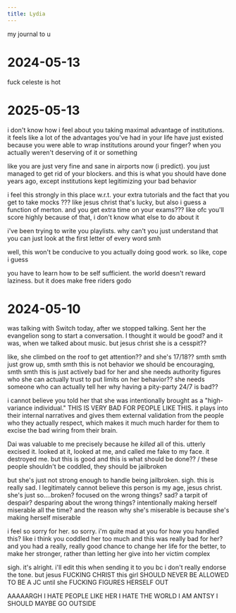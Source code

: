 ```yaml
---
title: Lydia
---
```

my journal to u

# 2024-05-13

fuck celeste is hot

# 2025-05-13

i don't know how i feel about you taking maximal advantage of institutions. it feels like a lot of the advantages you've had in your life have just existed because you were able to wrap institutions around your finger? when you actually weren't deserving of it or something

like you are just very fine and sane in airports now (i predict). you just managed to get rid of your blockers. and this is what you should have done years ago, except institutions kept legitimizing your bad behavior

i feel this strongly in this place w.r.t. your extra tutorials and the fact that you get to take mocks ??? like jesus christ that's lucky, but also i guess a function of merton. and you get extra time on your exams??? like ofc you'll score highly because of that, i don't know what else to do about it

i've been trying to write you playlists. why can't you just understand that you can just look at the first letter of every word smh

well, this won't be conducive to you actually doing good work. so like, cope i guess

you have to learn how to be self sufficient. the world doesn't reward laziness. but it does make free riders godo

# 2024-05-10

was talking with Switch today, after we stopped talking. Sent her the evangelion song to start a conversation. I thought it would be good? and it was, when we talked about music. but jesus christ she is a cesspit?? 

like, she climbed on the roof to get attention?? and she's 17/18?? smth smth just grow up, smth smth this is not behavior we should be encouraging, smth smth this is just actively bad for her and she needs authority figures who she can actually trust to put limits on her behavior?? she needs someone who can actually tell her why having a pity-party 24/7 is bad?? 

i cannot believe you told her that she was intentionally brought as a "high-variance individual." THIS IS VERY BAD FOR PEOPLE LIKE THIS. it plays into their internal narratives and gives them external validation from the people who they actually respect, which makes it much much harder for them to excise the bad wiring from their brain. 

Dai was valuable to me precisely because he *killed* all of this. utterly excised it. looked at it, looked at me, and called me fake to my face. it destroyed me. but this is good and this is what should be done?? / these people shouldn't be coddled, they should be jailbroken

but she's just not strong enough to handle being jailbroken. sigh. this is really sad. I legitimately cannot believe this person is my age, jesus christ. she's just so....broken? focused on the wrong things? sad? a tarpit of despair? desparing about the wrong things? intentionally making herself miserable all the time? and the reason why she's miserable is because she's making herself miserable

i feel so sorry for her. so sorry. i'm quite mad at you for how you handled this? like i think you coddled her too much and this was really bad for her? and you had a really, really good chance to change her life for the better, to make her stronger, rather than letting her give into her victim complex

sigh. it's alright. i'll edit this when sending it to you bc i don't really endorse the tone. but jesus FUCKING CHRIST this girl SHOULD NEVER BE ALLOWED TO BE A JC until she FUCKING FIGURES HERSELF OUT


AAAAARGH I HATE PEOPLE LIKE HER I HATE THE WORLD I AM ANTSY I SHOULD MAYBE GO OUTSIDE
